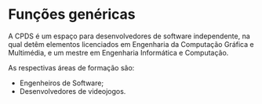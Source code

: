 
# Funções genéricas

A CPDS é um espaço para desenvolvedores de software independente, na qual detêm elementos licenciados em Engenharia da Computação Gráfica e Multimédia, e um mestre em Engenharia Informática e Computação.

As respectivas áreas de formação são:

* Engenheiros de Software;
* Desenvolvedores de videojogos.
